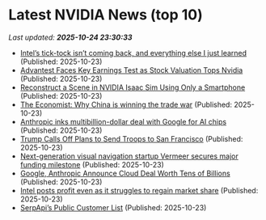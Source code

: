 # Latest NVIDIA News (top 10)
_Last updated: **2025-10-24 23:30:33**_

- [Intel’s tick-tock isn’t coming back, and everything else I just learned](https://www.theverge.com/tech/805652/intel-q3-2025-earnings-18a-panther-lake-ai-gpus-annual) (Published: 2025-10-23)
- [Advantest Faces Key Earnings Test as Stock Valuation Tops Nvidia](https://biztoc.com/x/812255475111468c) (Published: 2025-10-23)
- [Reconstruct a Scene in NVIDIA Isaac Sim Using Only a Smartphone](https://developer.nvidia.com/blog/reconstruct-a-scene-in-nvidia-isaac-sim-using-only-a-smartphone/) (Published: 2025-10-23)
- [The Economist: Why China is winning the trade war](https://freerepublic.com/focus/f-news/4348244/posts) (Published: 2025-10-23)
- [Anthropic inks multibillion-dollar deal with Google for AI chips](https://abcnews.go.com/Technology/wireStory/anthropic-inks-multibillion-dollar-deal-google-ai-chips-126816491) (Published: 2025-10-23)
- [Trump Calls Off Plans to Send Troops to San Francisco](https://legalinsurrection.com/2025/10/trump-calls-off-plans-to-send-troops-to-san-francisco/) (Published: 2025-10-23)
- [Next-generation visual navigation startup Vermeer secures major funding milestone](https://www.gpsdaily.com/reports/Next_generation_visual_navigation_startup_Vermeer_secures_major_funding_milestone_999.html) (Published: 2025-10-23)
- [Google, Anthropic Announce Cloud Deal Worth Tens of Billions](https://finance.yahoo.com/news/google-anthropic-announce-cloud-deal-204519600.html) (Published: 2025-10-23)
- [Intel posts profit even as it struggles to regain market share](https://www.bostonherald.com/2025/10/23/intel-profit/) (Published: 2025-10-23)
- [SerpApi’s Public Customer List](https://serpapi.com/use-cases) (Published: 2025-10-23)
